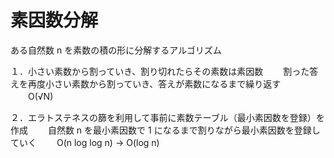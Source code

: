 # 素因数分解

ある自然数 n を素数の積の形に分解するアルゴリズム

１．小さい素数から割っていき、割り切れたらその素数は素因数
　　割った答えを再度小さい素数から割っていき、答えが素数になるまで繰り返す
　　O(√N)

２．エラトステネスの篩を利用して事前に素数テーブル（最小素因数を登録）を作成
　　自然数 n を最小素因数で 1 になるまで割りながら最小素因数を登録していく
　　O(n log log n) → O(log n)
